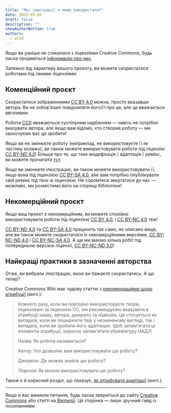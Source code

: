 ```yaml
---
title: "Які ілюстрації я можу використати?"
date: 2025-05-03
draft: false
description: ""
showAuthorBottom: true
authors:
  - alxd
---
```


Якщо ви раніше не стикалися з ліцензіями Creative Commons, будь ласка продивіться [інформацію про них](https://uk.wikipedia.org/wiki/%D0%9B%D1%96%D1%86%D0%B5%D0%BD%D0%B7%D1%96%D1%97_Creative_Commons#%D0%9B%D1%96%D1%86%D0%B5%D0%BD%D0%B7%D1%96%D1%97_Creative_Commons).

Залежно від характеру вашого проєкту, ви можете скористатися роботами під такими ліцензіями:

## Коменційний проєкт

Скористатися зображеннями [CC BY 4.0](/tags/cc-by-4.0/) можна, просто вказавши автора. Ви не зобов'язані повідомляти його/її про це, але це вважається ввічливим.

Роботи [CC0](/tags/cc0) вважаються суспільним надбанням — навіть не потрібно вказувати автора, але якщо вам відомо, хто створив роботу — ми заохочуємо вас це зробити!

Якщо ви не змінюєте роботу (наприклад, не використовуєте її як частину колажу), ви також можете використовувати роботи під ліцензію [CC BY-ND 4.0](/tags/cc-by-nd-4.0/)! Більше про те, що таке модифікація / адаптація / ремікс, ви можете прочитати [тут](https://guides.lib.uw.edu/bothell/creativecommons/adapt).

Якщо ви змінюєте ілюстрацію, ви також можете використовувати її, якщо вона під ліцензією [CC BY-SA 4.0](/tags/cc-by-sa-4.0/), але вам потрібно опублікувати свій ремікс під тією ж ліцензією. Не соромтеся звертатися до нас — можливо, ми розмістимо його на сторінці бібліотеки!

## Некомерційний проєкт

Якщо ваш проєкт є некомерційним, ви можете спокійно використовувати роботи під ліцензією [CC BY 4.0](/tags/cc-by-4.0/), і [CC BY-NC 4.0](/tags/cc-by-nc-4.0/) теж!

[CC BY-ND 4.0](/tags/cc-by-nd-4.0/) та [CC BY-SA 4.0](/tags/cc-by-sa-4.0/) працюють так само, як описано вище, але ви також можете скористатися їх некомерційними версіями, [CC BY-NC-ND 4.0](/tags/cc-by-nc-nd-4.0/) і [CC BY-NC-SA 4.0](/tags/cc-by-nc-sa-4.0/). А ще ми маємо кілька робіт під попередньою версією ліцензії, [CC BY-NC-ND 3.0](/tags/cc-by-nc-nd-3.0/)!

## Найкращі практики в зазначенні авторства

Отже, ви вибрали ілюстрацію, якою ви бажаєте скористатись. А що тепер?

Creative Commons Wiki має чудову статтю з [рекомендаціями щодо атрибуції](https://wiki.creativecommons.org/wiki/Recommended_practices_for_attribution) (англ.):

> Кожного разу, коли ви повторно використовуєте твори, ліцензовані за ліцензією CC, ми рекомендуємо вказувати в атрибуції назву, автора, джерело та ліцензію. Це стосується як випадків, коли ви поширюєте твір у незміненому вигляді, так і випадків, коли ви зробили його адаптацію. Щоб запам'ятати ці елементи атрибуції, корисно запам'ятати абревіатуру НАДЛ.

> Назва: Як робота називається?
>
> Автор: Хто дозволяє вам використовувати цю роботу?
>
> Джерело: Де можна знайти цю роботу?
>
> Ліцензія: Як можна використовувати цю роботу?

Також є й корисний розділ, що показує, [як атрибувати адаптації](https://wiki.creativecommons.org/wiki/Recommended_practices_for_attribution#This_is_a_great_attribution_for_when_you_have_created_an_adaptation) (англ.).

---

Якщо в вас виникли питання, будь ласка зверніться до сайту [Creative Commons](https://creativecommons.org/share-your-work/cclicenses/) або статті на [Вікіпедії](https://uk.wikipedia.org/wiki/%D0%9B%D1%96%D1%86%D0%B5%D0%BD%D0%B7%D1%96%D1%97_Creative_Commons#%D0%9B%D1%96%D1%86%D0%B5%D0%BD%D0%B7%D1%96%D1%97_Creative_Commons). Ця сторінка — лише зручний гайд із посиланнями.
